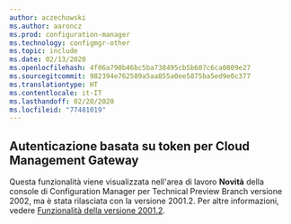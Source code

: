 ```yaml
---
author: aczechowski
ms.author: aaroncz
ms.prod: configuration-manager
ms.technology: configmgr-other
ms.topic: include
ms.date: 02/13/2020
ms.openlocfilehash: 4f06a790b46bc5ba738495cb5b607c6ca0809e27
ms.sourcegitcommit: 982394e762589a5aa855a0ee5875ba5ed9e0c377
ms.translationtype: HT
ms.contentlocale: it-IT
ms.lasthandoff: 02/20/2020
ms.locfileid: "77481019"
---
```

## <a name="bkmk_cmg"></a> Autenticazione basata su token per Cloud Management Gateway

<!--5686290-->

Questa funzionalità viene visualizzata nell'area di lavoro **Novità** della console di Configuration Manager per Technical Preview Branch versione 2002, ma è stata rilasciata con la versione 2001.2. Per altre informazioni, vedere [Funzionalità della versione 2001.2](/configmgr/core/get-started/2020/technical-preview-2001-2#bkmk_cmg).
